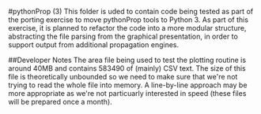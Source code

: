 #pythonProp (3)
This folder is uded to contain code being tested as part of the porting exercise to move pythonProp tools to Python 3.  As part of this exercise, it is planned to refactor the code into a more modular structure, abstracting the file parsing from the graphical presentation, in order to support output from additional propagation engines.

##Developer Notes
The area file being used to test the plotting routine is around 40MB and contains 583490 of (mainly) CSV text.  The size of this file is theoretically unbounded so we need to make sure that we're not trying to read the whole file into memory.  A line-by-line approach may be more appropriate as we're not particuarly interested in speed (these files will be prepared once a month).
